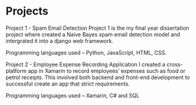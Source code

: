 # Projects
Project 1 - Spam Email Detection 
Project 1 is the my final year dissertation project where created a Naive Bayes spam email detection model and intergrated it into a django web framework.

Programming languages used – Python, JavaScript, HTML, CSS.

Project 2 - Employee Expense Recording Application
I created a cross-platform app in Xamarin to record employees’ expenses such as food or petrol receipts. This involved both backend and front-end development to successful create an app that strict requirements.

Programming languages used – Xamarin, C# and SQL
